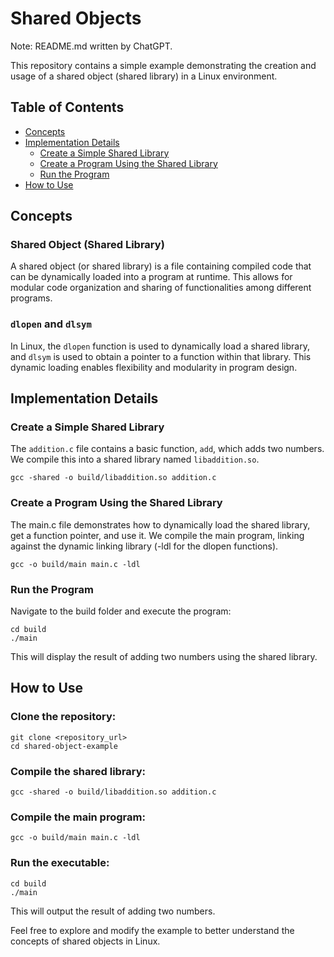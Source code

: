 # Shared Objects

Note: README.md written by ChatGPT.

This repository contains a simple example demonstrating the creation and usage of a shared object (shared library) in a Linux environment.

## Table of Contents

- [Concepts](#concepts)
- [Implementation Details](#implementation-details)
  - [Create a Simple Shared Library](#create-a-simple-shared-library)
  - [Create a Program Using the Shared Library](#create-a-program-using-the-shared-library)
  - [Run the Program](#run-the-program)
- [How to Use](#how-to-use)

## Concepts

### Shared Object (Shared Library)

A shared object (or shared library) is a file containing compiled code that can be dynamically loaded into a program at runtime. This allows for modular code organization and sharing of functionalities among different programs.

### `dlopen` and `dlsym`

In Linux, the `dlopen` function is used to dynamically load a shared library, and `dlsym` is used to obtain a pointer to a function within that library. This dynamic loading enables flexibility and modularity in program design.

## Implementation Details

### Create a Simple Shared Library

The `addition.c` file contains a basic function, `add`, which adds two numbers. We compile this into a shared library named `libaddition.so`.

```
gcc -shared -o build/libaddition.so addition.c
```
### Create a Program Using the Shared Library

The main.c file demonstrates how to dynamically load the shared library, get a function pointer, and use it. We compile the main program, linking against the dynamic linking library (-ldl for the dlopen functions).

```
gcc -o build/main main.c -ldl
```

### Run the Program

Navigate to the build folder and execute the program:
```
cd build
./main
```
This will display the result of adding two numbers using the shared library.

## How to Use

### Clone the repository:

```
git clone <repository_url>
cd shared-object-example
```

### Compile the shared library:

```
gcc -shared -o build/libaddition.so addition.c
```

### Compile the main program:

```
gcc -o build/main main.c -ldl
```

### Run the executable:

```
cd build
./main
```

This will output the result of adding two numbers.

Feel free to explore and modify the example to better understand the concepts of shared objects in Linux.
